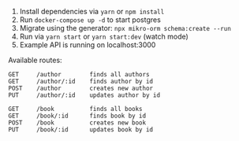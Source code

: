 1. Install dependencies via `yarn` or `npm install`
2. Run `docker-compose up -d` to start postgres
3. Migrate using the generator: `npx mikro-orm schema:create --run`
4. Run via `yarn start` or `yarn start:dev` (watch mode)
5. Example API is running on localhost:3000

Available routes:

```
GET     /author        finds all authors
GET     /author/:id    finds author by id
POST    /author        creates new author
PUT     /author/:id    updates author by id
```

```
GET     /book          finds all books
GET     /book/:id      finds book by id
POST    /book          creates new book
PUT     /book/:id      updates book by id
```
